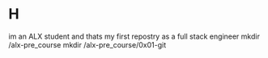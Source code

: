 # H
im an ALX student and thats my first repostry as a full stack engineer
mkdir /alx-pre_course
mkdir /alx-pre_course/0x01-git
